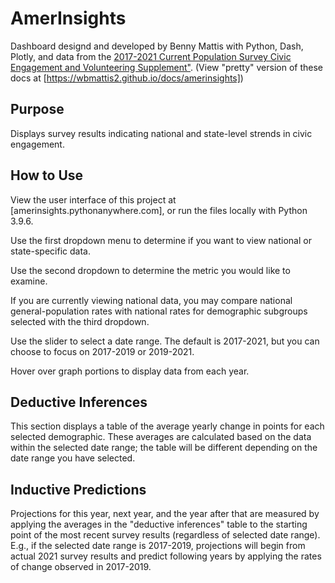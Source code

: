 # AmerInsights  
Dashboard designd and developed by Benny Mattis with Python, Dash, Plotly, and data from the [2017-2021 Current Population Survey Civic Engagement and Volunteering Supplement"](https://data.americorps.gov/Volunteering-and-Civic-Engagement/2021-CEV-Current-Population-Survey-Civic-Engagemen/rgh8-g2uc). (View "pretty" version of these docs at [https://wbmattis2.github.io/docs/amerinsights])

## Purpose  

Displays survey results indicating national and state-level strends in civic engagement. 

## How to Use  

View the user interface of this project at [amerinsights.pythonanywhere.com], or run the files locally with Python 3.9.6.

Use the first dropdown menu to determine if you want to view national or state-specific data.  

Use the second dropdown to determine the metric you would like to examine.  

If you are currently viewing national data, you may compare national general-population rates with national rates for demographic subgroups selected with the third dropdown.  

Use the slider to select a date range. The default is 2017-2021, but you can choose to focus on 2017-2019 or 2019-2021.

Hover over graph portions to display data from each year.  

## Deductive Inferences  

This section displays a table of the average yearly change in points for each selected demographic. These averages are calculated based on the data within the selected date range; the table will be different depending on the date range you have selected.

## Inductive Predictions  

Projections for this year, next year, and the year after that are measured by applying the averages in the "deductive inferences" table to the starting point of the most recent survey results (regardless of selected date range). E.g., if the selected date range is 2017-2019, projections will begin from actual 2021 survey results and predict following years by applying the rates of change observed in 2017-2019. 
